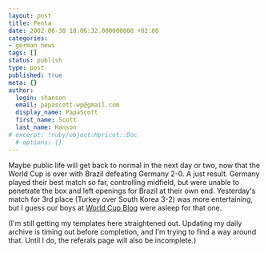 ```yaml
---
layout: post
title: Penta
date: 2002-06-30 18:06:32.000000000 +02:00
categories:
- german news
tags: []
status: publish
type: post
published: true
meta: {}
author:
  login: shanson
  email: papascott-wp@gmail.com
  display_name: PapaScott
  first_name: Scott
  last_name: Hanson
# excerpt: !ruby/object:Hpricot::Doc
  # options: {}
---
```

<p>Maybe public life will get back to normal in the next day or two, now that the World Cup is over with Brazil defeating Germany 2-0. A just result. Germany played their best match so far, controlling midfield, but were unable to penetrate the box and left openings for Brazil at their own end. Yesterday's match for 3rd place (Turkey over South Korea 3-2) was more entertaining, but I guess our boys at <a href="http://www.worldcupblog.com">World Cup Blog</a> were asleep for that one.</p>
<p>(I'm still getting my templates here straightened out. Updating my daily archive is timing out before completion, and I'm trying to find a way around that. Until I do, the referals page will also be incomplete.)</p>
